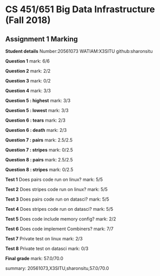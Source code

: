 # CS 451/651 Big Data Infrastructure (Fall 2018)
## Assignment 1 Marking

**Student details**
Number:20561073
WATIAM:X3SITU
github:sharonsitu

**Question 1**
mark: 6/6

**Question 2**
mark: 2/2

**Question 3**
mark: 0/2

**Question 4**
mark: 3/3

**Question 5 : highest**
mark: 3/3

**Question 5 : lowest**
mark: 3/3

**Question 6 : tears**
mark: 2/3

**Question 6 : death**
mark: 2/3

**Question 7 : pairs**
mark: 2.5/2.5

**Question 7 : stripes**
mark: 0/2.5

**Question 8 : pairs**
mark: 2.5/2.5

**Question 8 : stripes**
mark: 0/2.5

**Test 1**
Does pairs code run on linux?
mark: 5/5

**Test 2**
Does stripes code run on linux?
mark: 5/5

**Test 3**
Does pairs code run on datasci?
mark: 5/5

**Test 4**
Does stripes code run on datasci?
mark: 5/5

**Test 5**
Does code include memory config?
mark: 2/2

**Test 6**
Does code implement Combiners?
mark: 7/7

**Test 7**
Private test on linux
mark: 2/3

**Test 8**
Private test on datasci
mark: 0/3

**Final grade**
mark: 57.0/70.0

summary: 20561073,X3SITU,sharonsitu,57.0/70.0
